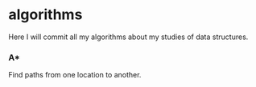# algorithms
Here I will commit all my algorithms about my studies of data structures.

### A*
Find paths from one location to another.
